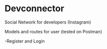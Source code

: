 # Devconnector
Social Network for developers (Instagram)

Models and routes for user (tested on Postman)

-Register and Login

